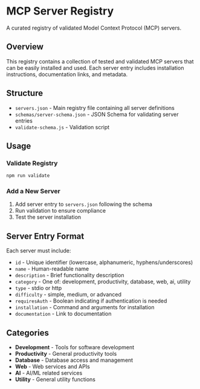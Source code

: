 # MCP Server Registry

A curated registry of validated Model Context Protocol (MCP) servers.

## Overview

This registry contains a collection of tested and validated MCP servers that can be easily installed and used. Each server entry includes installation instructions, documentation links, and metadata.

## Structure

- `servers.json` - Main registry file containing all server definitions
- `schemas/server-schema.json` - JSON Schema for validating server entries
- `validate-schema.js` - Validation script

## Usage

### Validate Registry
```bash
npm run validate
```

### Add a New Server
1. Add server entry to `servers.json` following the schema
2. Run validation to ensure compliance
3. Test the server installation

## Server Entry Format

Each server must include:
- `id` - Unique identifier (lowercase, alphanumeric, hyphens/underscores)
- `name` - Human-readable name
- `description` - Brief functionality description
- `category` - One of: development, productivity, database, web, ai, utility
- `type` - stdio or http
- `difficulty` - simple, medium, or advanced
- `requiresAuth` - Boolean indicating if authentication is needed
- `installation` - Command and arguments for installation
- `documentation` - Link to documentation

## Categories

- **Development** - Tools for software development
- **Productivity** - General productivity tools
- **Database** - Database access and management
- **Web** - Web services and APIs
- **AI** - AI/ML related services
- **Utility** - General utility functions 